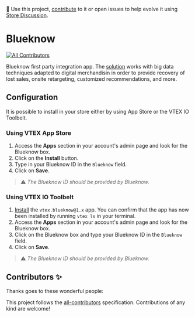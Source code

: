📢 Use this project, [contribute](https://github.com/vtex-apps/CHANGEME) to it or open issues to help evolve it using [Store Discussion](https://github.com/vtex-apps/store-discussion).

# Blueknow

<!-- DOCS-IGNORE:start -->
<!-- ALL-CONTRIBUTORS-BADGE:START - Do not remove or modify this section -->
[![All Contributors](https://img.shields.io/badge/all_contributors-0-orange.svg?style=flat-square)](#contributors-)
<!-- ALL-CONTRIBUTORS-BADGE:END -->
<!-- DOCS-IGNORE:end -->

Blueknow first party integration app. The [solution](https://www.blueknow.com/en/) works with big data techniques adapted to digital merchandisin in order to provide recovery of lost sales, onsite retargeting, customized recommendations, and more.

## Configuration

It is possible to install in your store either by using App Store or the VTEX IO Toolbelt.

### Using VTEX App Store

1. Access the **Apps** section in your account's admin page and look for the Blueknow box.
2. Click on the **Install** button.
3. Type in your Blueknow ID in the `Blueknow` field.
4. Click on **Save**.

> ⚠️ *The Blueknow ID should be provided by Blueknow.*

### Using VTEX IO Toolbelt

1. [Install](https://vtex.io/docs/recipes/development/installing-an-app/) the `vtex.blueknow@1.x` app. You can confirm that the app has now been installed by running `vtex ls` in your terminal. 
2. Access the **Apps** section in your account's admin page and look for the Blueknow box. 
3. Click on the Blueknow box and type your Blueknow ID in the `Blueknow` field.
4. Click on **Save**.

> ⚠️ *The Blueknow ID should be provided by Blueknow.*

<!-- DOCS-IGNORE:start -->
## Contributors ✨

Thanks goes to these wonderful people:

<!-- ALL-CONTRIBUTORS-LIST:START - Do not remove or modify this section -->
<!-- prettier-ignore-start -->
<!-- markdownlint-disable -->
<!-- markdownlint-enable -->
<!-- prettier-ignore-end -->
<!-- ALL-CONTRIBUTORS-LIST:END -->

This project follows the [all-contributors](https://github.com/all-contributors/all-contributors) specification. Contributions of any kind are welcome!
<!-- DOCS-IGNORE:end -->
